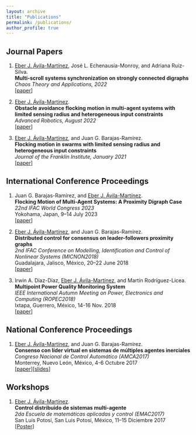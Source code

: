 ```yaml
---
layout: archive
title: "Publications"
permalink: /publications/
author_profile: true
---
```


## Journal Papers
1. <u>Eber J. Ávila-Martínez</u>, José L. Echenausía-Monroy, and Adriana Ruiz-Silva. <br>
**Multi-scroll systems synchronization on strongly connected digraphs** <br>
_Chaos Theory and Applications, 2022_ <br>
[[paper](https://doi.org/10.51537/chaos.1185892)]

2. <u>Eber J. Ávila-Martínez</u>. <br>
**Obstacle avoidance flocking motion in multi-agent systems with limited sensing radius and heterogeneous input constraints** <br>
_Advanced Robotics, August 2022_ <br>
[[paper](https://doi.org/10.1080/01691864.2022.2112075)]

3. <u>Eber J. Ávila-Martínez</u>, and Juan G. Barajas-Ramírez. <br>
**Flocking motion in swarms with limited sensing radius and heterogeneous input constraints** <br>
_Journal of the Franklin Institute, January 2021_ <br>
[[paper](https://doi.org/10.1016/j.jfranklin.2021.01.022)]

## International Conference Proceedings
1. Juan G. Barajas-Ramírez, and <u>Eber J. Ávila-Martínez</u>. <br>
**Flocking Motion of Multi-Agent Systems: A Proximity Digraph Case** <br>
_22nd IFAC World Congress 2023_ <br>
Yokohama, Japan, 9–14 July 2023 <br>
[[paper]()]

2. <u>Eber J. Ávila-Martínez</u>, and Juan G. Barajas-Ramírez. <br>
**Distributed control for consensus on leader-followers proximity graphs** <br>
_2nd IFAC Conference on Modelling, Identification and Control of Nonlinear Systems (MICNON2018)_ <br>
Guadalajara, Jalisco, México, 20–22 June 2018 <br>
[[paper](https://doi.org/10.1016/j.ifacol.2018.07.285)]

3. Irwin A. Díaz-Díaz, <u>Eber J. Ávila-Martínez</u>, and Martín Rodríguez-Licea. <br>
**Multipoint Power Quality Monitoring System** <br>
_IEEE International Autumn Meeting on Power, Electronics and Computing (ROPEC2018)_ <br>
Ixtapa, Guerrero, México, 14-16 Nov. 2018 <br>
[[paper](https://doi.org/10.1109/ROPEC.2018.8661480)]

## National Conference Proceedings
1. <u>Eber J. Ávila-Martínez</u>, and Juan G. Barajas-Ramírez. <br>
**Consenso con líder virtual en sistemas de múltiples agentes inerciales** <br>
_Congreso Nacional de Control Automático (AMCA2017)_ <br>
Monterrey, Nuevo León, México, 4-6 Octubre 2017 <br>
[[paper](https://github.com/EberAvila/EberAvila.github.io/blob/19aaf52f3138cbba102fff38902ecc0f1bf6398e/files/PaperCNCA2017.pdf)][[slides](https://github.com/EberAvila/EberAvila.github.io/blob/a101165c0374fc761f2b6cfa394c41a4e45acaae/files/Presentacion%20CNCA-2017%20(Eber%20J.%20Avila%20Martinez)%20Vfinal.pdf)]

## Workshops
1. <u>Eber J. Ávila-Martínez</u>. <br>
**Control distribuido de sistemas multi-agente** <br>
_2da Escuela de matemáticas aplicadas y control (EMAC2017)_ <br>
San Luis Potosí, San Luis Potosí, México, 11–15 Diciembre 2017 <br>
[[Poster](https://github.com/EberAvila/EberAvila.github.io/blob/bb10fd8d7ead6143d8ffbc9159d9ea0fc5a9240b/files/Eber%20J.%20Avila%20Martinez%20(P%C3%B3ster%20EMAC2017).pdf)]
